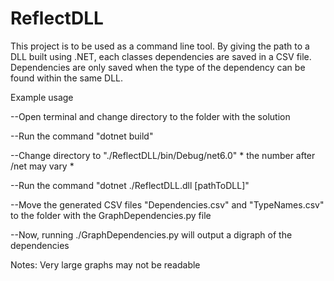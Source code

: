 # ReflectDLL

This project is to be used as a command line tool. 
By giving the path to a DLL built using .NET, each classes dependencies are saved in a CSV file.
Dependencies are only saved when the type of the dependency can be found within the same DLL.

Example usage


  --Open terminal and change directory to the folder with the solution
  
  
  --Run the command "dotnet build"
  
  
  --Change directory to "./ReflectDLL/bin/Debug/net6.0" * the number after /net may vary *
  
  
  --Run the command "dotnet ./ReflectDLL.dll [pathToDLL]"
  
  
  --Move the generated CSV files "Dependencies.csv" and "TypeNames.csv" to the folder with the GraphDependencies.py file
  
  
  --Now, running ./GraphDependencies.py will output a digraph of the dependencies

Notes:
  Very large graphs may not be readable
  
  
